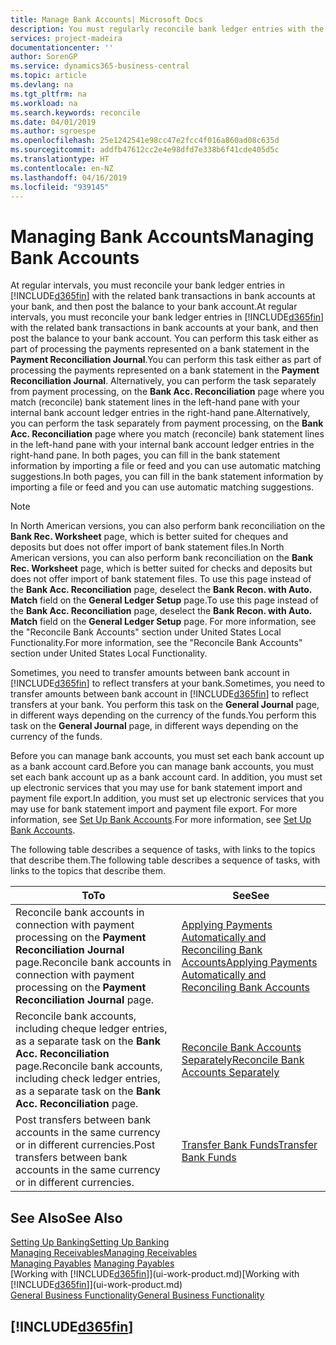 ```yaml
---
title: Manage Bank Accounts| Microsoft Docs
description: You must regularly reconcile bank ledger entries with the related bank transactions in your bank accounts.
services: project-madeira
documentationcenter: ''
author: SorenGP
ms.service: dynamics365-business-central
ms.topic: article
ms.devlang: na
ms.tgt_pltfrm: na
ms.workload: na
ms.search.keywords: reconcile
ms.date: 04/01/2019
ms.author: sgroespe
ms.openlocfilehash: 25e1242541e98cc47e2fcc4f016a860ad08c635d
ms.sourcegitcommit: addfb47612cc2e4e98dfd7e338b6f41cde405d5c
ms.translationtype: HT
ms.contentlocale: en-NZ
ms.lasthandoff: 04/16/2019
ms.locfileid: "939145"
---
```

# <a name="managing-bank-accounts"></a><span data-ttu-id="f03a6-103">Managing Bank Accounts</span><span class="sxs-lookup"><span data-stu-id="f03a6-103">Managing Bank Accounts</span></span>
<span data-ttu-id="f03a6-104">At regular intervals, you must reconcile your bank ledger entries in [!INCLUDE[d365fin](includes/d365fin_md.md)] with the related bank transactions in bank accounts at your bank, and then post the balance to your bank account.</span><span class="sxs-lookup"><span data-stu-id="f03a6-104">At regular intervals, you must reconcile your bank ledger entries in [!INCLUDE[d365fin](includes/d365fin_md.md)] with the related bank transactions in bank accounts at your bank, and then post the balance to your bank account.</span></span> <span data-ttu-id="f03a6-105">You can perform this task either as part of processing the payments represented on a bank statement in the **Payment Reconciliation Journal**.</span><span class="sxs-lookup"><span data-stu-id="f03a6-105">You can perform this task either as part of processing the payments represented on a bank statement in the **Payment Reconciliation Journal**.</span></span> <span data-ttu-id="f03a6-106">Alternatively, you can perform the task separately from payment processing, on the **Bank Acc. Reconciliation** page where you match (reconcile) bank statement lines in the left-hand pane with your internal bank account ledger entries in the right-hand pane.</span><span class="sxs-lookup"><span data-stu-id="f03a6-106">Alternatively, you can perform the task separately from payment processing, on the **Bank Acc. Reconciliation** page where you match (reconcile) bank statement lines in the left-hand pane with your internal bank account ledger entries in the right-hand pane.</span></span> <span data-ttu-id="f03a6-107">In both pages, you can fill in the bank statement information by importing a file or feed and you can use automatic matching suggestions.</span><span class="sxs-lookup"><span data-stu-id="f03a6-107">In both pages, you can fill in the bank statement information by importing a file or feed and you can use automatic matching suggestions.</span></span>

> [!NOTE]  
> <span data-ttu-id="f03a6-108">In North American versions, you can also perform bank reconciliation on the **Bank Rec. Worksheet** page, which is better suited for cheques and deposits but does not offer import of bank statement files.</span><span class="sxs-lookup"><span data-stu-id="f03a6-108">In North American versions, you can also perform bank reconciliation on the **Bank Rec. Worksheet** page, which is better suited for checks and deposits but does not offer import of bank statement files.</span></span> <span data-ttu-id="f03a6-109">To use this page instead of the **Bank Acc. Reconciliation** page, deselect the **Bank Recon. with Auto. Match** field on the **General Ledger Setup** page.</span><span class="sxs-lookup"><span data-stu-id="f03a6-109">To use this page instead of the **Bank Acc. Reconciliation** page, deselect the **Bank Recon. with Auto. Match** field on the **General Ledger Setup** page.</span></span> <span data-ttu-id="f03a6-110">For more information, see the "Reconcile Bank Accounts" section under United States Local Functionality.</span><span class="sxs-lookup"><span data-stu-id="f03a6-110">For more information, see the "Reconcile Bank Accounts" section under United States Local Functionality.</span></span>

<span data-ttu-id="f03a6-111">Sometimes, you need to transfer amounts between bank account in [!INCLUDE[d365fin](includes/d365fin_md.md)] to reflect transfers at your bank.</span><span class="sxs-lookup"><span data-stu-id="f03a6-111">Sometimes, you need to transfer amounts between bank account in [!INCLUDE[d365fin](includes/d365fin_md.md)] to reflect transfers at your bank.</span></span> <span data-ttu-id="f03a6-112">You perform this task on the **General Journal** page, in different ways depending on the currency of the funds.</span><span class="sxs-lookup"><span data-stu-id="f03a6-112">You perform this task on the **General Journal** page, in different ways depending on the currency of the funds.</span></span>

<span data-ttu-id="f03a6-113">Before you can manage bank accounts, you must set each bank account up as a bank account card.</span><span class="sxs-lookup"><span data-stu-id="f03a6-113">Before you can manage bank accounts, you must set each bank account up as a bank account card.</span></span> <span data-ttu-id="f03a6-114">In addition, you must set up electronic services that you may use for bank statement import and payment file export.</span><span class="sxs-lookup"><span data-stu-id="f03a6-114">In addition, you must set up electronic services that you may use for bank statement import and payment file export.</span></span> <span data-ttu-id="f03a6-115">For more information, see [Set Up Bank Accounts](bank-setup-banking.md).</span><span class="sxs-lookup"><span data-stu-id="f03a6-115">For more information, see [Set Up Bank Accounts](bank-setup-banking.md).</span></span>

<span data-ttu-id="f03a6-116">The following table describes a sequence of tasks, with links to the topics that describe them.</span><span class="sxs-lookup"><span data-stu-id="f03a6-116">The following table describes a sequence of tasks, with links to the topics that describe them.</span></span>

| <span data-ttu-id="f03a6-117">To</span><span class="sxs-lookup"><span data-stu-id="f03a6-117">To</span></span> | <span data-ttu-id="f03a6-118">See</span><span class="sxs-lookup"><span data-stu-id="f03a6-118">See</span></span> |
| --- | --- |
| <span data-ttu-id="f03a6-119">Reconcile bank accounts in connection with payment processing on the **Payment Reconciliation Journal** page.</span><span class="sxs-lookup"><span data-stu-id="f03a6-119">Reconcile bank accounts in connection with payment processing on the **Payment Reconciliation Journal** page.</span></span> |[<span data-ttu-id="f03a6-120">Applying Payments Automatically and Reconciling Bank Accounts</span><span class="sxs-lookup"><span data-stu-id="f03a6-120">Applying Payments Automatically and Reconciling Bank Accounts</span></span>](receivables-apply-payments-auto-reconcile-bank-accounts.md) |
| <span data-ttu-id="f03a6-121">Reconcile bank accounts, including cheque ledger entries, as a separate task on the **Bank Acc. Reconciliation** page.</span><span class="sxs-lookup"><span data-stu-id="f03a6-121">Reconcile bank accounts, including check ledger entries, as a separate task on the **Bank Acc. Reconciliation** page.</span></span> |[<span data-ttu-id="f03a6-122">Reconcile Bank Accounts Separately</span><span class="sxs-lookup"><span data-stu-id="f03a6-122">Reconcile Bank Accounts Separately</span></span>](bank-how-reconcile-bank-accounts-separately.md) |
| <span data-ttu-id="f03a6-123">Post transfers between bank accounts in the same currency or in different currencies.</span><span class="sxs-lookup"><span data-stu-id="f03a6-123">Post transfers between bank accounts in the same currency or in different currencies.</span></span> |[<span data-ttu-id="f03a6-124">Transfer Bank Funds</span><span class="sxs-lookup"><span data-stu-id="f03a6-124">Transfer Bank Funds</span></span>](bank-how-transfer-bank-funds.md) |

## <a name="see-also"></a><span data-ttu-id="f03a6-125">See Also</span><span class="sxs-lookup"><span data-stu-id="f03a6-125">See Also</span></span>
[<span data-ttu-id="f03a6-126">Setting Up Banking</span><span class="sxs-lookup"><span data-stu-id="f03a6-126">Setting Up Banking</span></span>](bank-setup-banking.md)  
[<span data-ttu-id="f03a6-127">Managing Receivables</span><span class="sxs-lookup"><span data-stu-id="f03a6-127">Managing Receivables</span></span>](receivables-manage-receivables.md)  
<span data-ttu-id="f03a6-128">[Managing Payables](payables-manage-payables.md)  </span><span class="sxs-lookup"><span data-stu-id="f03a6-128">[Managing Payables](payables-manage-payables.md)  </span></span>  
<span data-ttu-id="f03a6-129">[Working with [!INCLUDE[d365fin](includes/d365fin_md.md)]](ui-work-product.md)</span><span class="sxs-lookup"><span data-stu-id="f03a6-129">[Working with [!INCLUDE[d365fin](includes/d365fin_md.md)]](ui-work-product.md)</span></span>  
[<span data-ttu-id="f03a6-130">General Business Functionality</span><span class="sxs-lookup"><span data-stu-id="f03a6-130">General Business Functionality</span></span>](ui-across-business-areas.md)  

## [!INCLUDE[d365fin](includes/free_trial_md.md)]  
 
